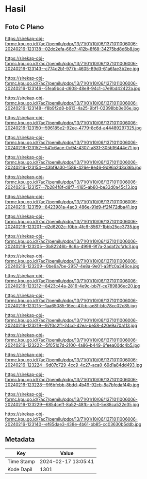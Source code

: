 # Hasil

## Foto C Plano

https://sirekap-obj-formc.kpu.go.id/7ac7/pemilu/pdpr/13/71/01/10/06/1371011006006-20240216-123138--02dc2efa-66c7-412b-8f68-34275bd8d6b8.jpg

https://sirekap-obj-formc.kpu.go.id/7ac7/pemilu/pdpr/13/71/01/10/06/1371011006006-20240216-123143--c774d2b1-977b-4605-89d3-61a6fae3b2ee.jpg

https://sirekap-obj-formc.kpu.go.id/7ac7/pemilu/pdpr/13/71/01/10/06/1371011006006-20240216-123146--5fea9bcd-d608-48e8-94c1-c7e9bd42422a.jpg

https://sirekap-obj-formc.kpu.go.id/7ac7/pemilu/pdpr/13/71/01/10/06/1371011006006-20240216-123148--f8b9f2d8-b613-4a25-9bf1-02398bb3e06e.jpg

https://sirekap-obj-formc.kpu.go.id/7ac7/pemilu/pdpr/13/71/01/10/06/1371011006006-20240216-123150--596185e2-92ee-4779-8c6d-a44489297325.jpg

https://sirekap-obj-formc.kpu.go.id/7ac7/pemilu/pdpr/13/71/01/10/06/1371011006006-20240216-123152--541c6ace-0c94-4307-a831-305b16444e71.jpg

https://sirekap-obj-formc.kpu.go.id/7ac7/pemilu/pdpr/13/71/01/10/06/1371011006006-20240216-123154--43bf9a30-1586-426e-9e46-9d96a2d3a36b.jpg

https://sirekap-obj-formc.kpu.go.id/7ac7/pemilu/pdpr/13/71/01/10/06/1371011006006-20240216-123157--7b284f8f-d8f7-4165-ab80-be33d0a45c13.jpg

https://sirekap-obj-formc.kpu.go.id/7ac7/pemilu/pdpr/13/71/01/10/06/1371011006006-20240216-123159--8423981a-4ac3-486e-91d9-ff2f472dba41.jpg

https://sirekap-obj-formc.kpu.go.id/7ac7/pemilu/pdpr/13/71/01/10/06/1371011006006-20240216-123201--d2d6202c-f0bb-4fc6-8567-1bbb25cc3735.jpg

https://sirekap-obj-formc.kpu.go.id/7ac7/pemilu/pdpr/13/71/01/10/06/1371011006006-20240216-123205--3b82246b-8c6a-4999-9f7a-2adaf2cfa1c3.jpg

https://sirekap-obj-formc.kpu.go.id/7ac7/pemilu/pdpr/13/71/01/10/06/1371011006006-20240216-123209--0be6a7be-2957-4e8a-9e01-a3ffc0a346ce.jpg

https://sirekap-obj-formc.kpu.go.id/7ac7/pemilu/pdpr/13/71/01/10/06/1371011006006-20240216-123212--8423c44a-2816-4e9c-bb7f-ce789836ec20.jpg

https://sirekap-obj-formc.kpu.go.id/7ac7/pemilu/pdpr/13/71/01/10/06/1371011006006-20240216-123215--1aa65085-16ec-47cb-ae8f-bfc78cc02c85.jpg

https://sirekap-obj-formc.kpu.go.id/7ac7/pemilu/pdpr/13/71/01/10/06/1371011006006-20240216-123219--97f0c2f1-24cd-42ea-be58-420e9a70a113.jpg

https://sirekap-obj-formc.kpu.go.id/7ac7/pemilu/pdpr/13/71/01/10/06/1371011006006-20240216-123222--5f051d7d-2100-4a86-b449-6feea00dc4b5.jpg

https://sirekap-obj-formc.kpu.go.id/7ac7/pemilu/pdpr/13/71/01/10/06/1371011006006-20240216-123224--9d07c729-4cc9-4c27-aca0-69d1a84dd493.jpg

https://sirekap-obj-formc.kpu.go.id/7ac7/pemilu/pdpr/13/71/01/10/06/1371011006006-20240216-123228--9f6bfcbb-8bdd-4b49-92cb-8a7bfcdaf44b.jpg

https://sirekap-obj-formc.kpu.go.id/7ac7/pemilu/pdpr/13/71/01/10/06/1371011006006-20240216-123229--6854ceff-8a52-48fb-a7c0-5e88ca522e35.jpg

https://sirekap-obj-formc.kpu.go.id/7ac7/pemilu/pdpr/13/71/01/10/06/1371011006006-20240216-123140--ef85dae3-438e-4b61-bb85-cc03630b5ddb.jpg


## Metadata

| Key        | Value               |
| ---------- | ------------------- |
| Time Stamp | 2024-02-17 13:05:41 |
| Kode Dapil | 1301                |



